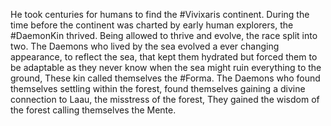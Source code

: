 He took centuries for humans to find the #Vivixaris continent. During the time before the continent was charted by early human explorers, the #DaemonKin thrived. Being allowed to thrive and evolve, the race split into two. The Daemons who lived by the sea evolved a ever changing appearance, to reflect the sea, that kept them hydrated but forced them to be adaptable as they never know when the sea might ruin everything to the ground, These kin called themselves the #Forma. The Daemons who found themselves settling within the forest, found themselves gaining a divine connection to Laau, the misstress of the forest, They gained the wisdom of the forest calling themselves the Mente.

